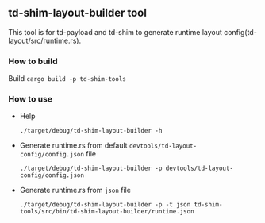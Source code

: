 ## td-shim-layout-builder tool

This tool is for td-payload and td-shim to generate runtime layout config(td-layout/src/runtime.rs).

### How to build

Build `cargo build -p td-shim-tools`

### How to use

- Help 
  ```
  ./target/debug/td-shim-layout-builder -h
  ```

- Generate runtime.rs from default `devtools/td-layout-config/config.json` file
  ```
  ./target/debug/td-shim-layout-builder -p devtools/td-layout-config/config.json
  ```

- Generate runtime.rs from `json` file
  ```
  ./target/debug/td-shim-layout-builder -p -t json td-shim-tools/src/bin/td-shim-layout-builder/runtime.json
  ```